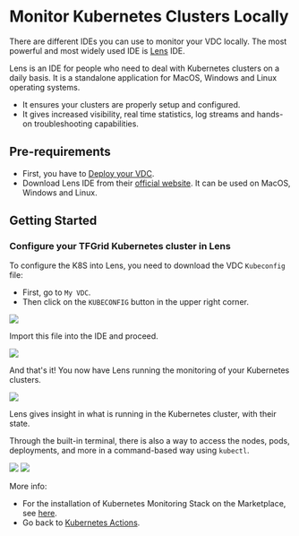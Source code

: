 # Monitor Kubernetes Clusters Locally

There are different IDEs you can use to monitor your VDC locally. The most powerful and most widely used IDE is [Lens](https://k8slens.dev/) IDE. 

Lens is an IDE for people who need to deal with Kubernetes clusters on a daily basis. It is a standalone application for MacOS, Windows and Linux operating systems. 

- It ensures your clusters are properly setup and configured. 
- It gives increased visibility, real time statistics, log streams and hands-on troubleshooting capabilities. 

## Pre-requirements
- First, you have to [Deploy your VDC](evdc_deploy). 
- Download Lens IDE from their [official website](https://k8slens.dev/). It can be used on MacOS, Windows and Linux.  

## Getting Started

### Configure your TFGrid Kubernetes cluster in Lens 

To configure the K8S into Lens, you need to download the VDC `Kubeconfig` file: 
- First, go to `My VDC`.
- Then click on the `KUBECONFIG` button in the upper right corner.

![](img/evdc_k8s_monitoring_12_kubeconfig.jpg)

Import this file into the IDE and proceed.

![](img/evdc_k8s_monitoring_13_lens_kubeconfig.jpg)

And that's it! You now have Lens running the monitoring of your Kubernetes clusters.

![](img/evdc_k8s_monitoring_14_lens.jpg)

Lens gives insight in what is running in the Kubernetes cluster, with their state. 

Through the built-in terminal, there is also a way to access the nodes, pods, deployments, and more in a command-based way using `kubectl`.

![](img/31_vdc_terminal_k8s_nodes.jpg)
![](img/32_vdc_terminal_k8s_pods.jpg)

More info:

- For the installation of Kubernetes Monitoring Stack on the Marketplace, see [here](evdc_monitoring_stack).
- Go back to [Kubernetes Actions](kubernetes_deploy).
